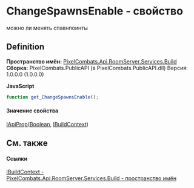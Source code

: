 # ChangeSpawnsEnable - свойство


можно ли менять спавнпоинты



## Definition
**Пространство имён:** <a href="13601317-1cec-d8a4-23a8-2be7208954e2">PixelCombats.Api.RoomServer.Services.Build</a>  
**Сборка:** PixelCombats.PublicAPI (в PixelCombats.PublicAPI.dll) Версия: 1.0.0.0 (1.0.0.0)

**JavaScript**
``` JavaScript
function get_ChangeSpawnsEnable();

```



#### Значение свойства
<a href="c9eff8a0-836a-2f39-ef16-60c450c5b769">IApiProp</a>(<a href="https://learn.microsoft.com/dotnet/api/system.boolean" target="_blank" rel="noopener noreferrer">Boolean</a>, <a href="c403cbc5-cc7b-a322-a05c-a86ec765e713">IBuildContext</a>)

## См. также


#### Ссылки
<a href="c403cbc5-cc7b-a322-a05c-a86ec765e713">IBuildContext - </a>  
<a href="13601317-1cec-d8a4-23a8-2be7208954e2">PixelCombats.Api.RoomServer.Services.Build - пространство имён</a>  
